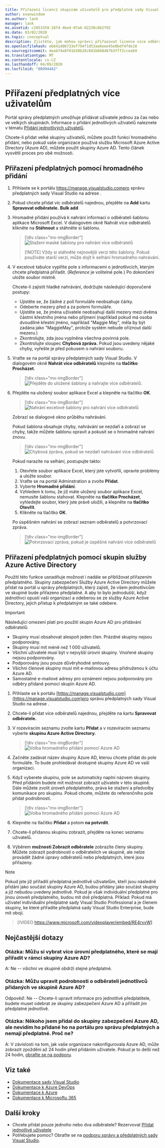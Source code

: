 ```yaml
---
title: Přiřazení licencí skupinám uživatelů pro předplatná sady Visual Studio | Dokumenty společnosti Microsoft
author: evanwindom
ms.author: lank
manager: lank
ms.assetid: c2853359-18fd-4be4-97a6-02230c862f92
ms.date: 03/02/2020
ms.topic: conceptual
description: Zjistěte, jak mohou správci přiřazovat licence více odběratelům pomocí funkce Hromadné přidání nebo skupin služby Microsoft Azure Active Directory.
ms.openlocfilehash: eb641d86733ef794f1d53ae6eee45e0bdf4fde18
ms.sourcegitcommit: deab74e8f41b30b28c041b048d67b3fff2cceab9
ms.translationtype: MT
ms.contentlocale: cs-CZ
ms.lasthandoff: 04/09/2020
ms.locfileid: "80994442"
---
```

# <a name="assign-subscriptions-to-multiple-users"></a>Přiřazení předplatných více uživatelům
Portál správy předplatných umožňuje přidávat uživatele jednou za čas nebo ve velkých skupinách.  Informace o přidání jednotlivých uživatelů naleznete v tématu [Přidání jednotlivých uživatelů](assign-license.md).

Chcete-li přidat velké skupiny uživatelů, můžete použít funkci hromadného přidání, nebo pokud vaše organizace používá službu Microsoft Azure Active Directory (Azure AD), můžete použít skupiny Azure AD. Tento článek vysvětlí proces pro obě možnosti. 

## <a name="use-bulk-add-to-assign-subscriptions"></a>Přiřazení předplatných pomocí hromadného přidání
1. Přihlaste se k portálu https://manage.visualstudio.compro správu předplatných sady Visual Studio na adrese .

2. Pokud chcete přidat víc odběratelů najednou, přejděte na **Add** kartu **Spravovat odběratele.** **Bulk add**  

2. Hromadné přidání používá k nahrání informací o odběrateli šablonu aplikace Microsoft Excel. V dialogovém okně Nahrát více odběratelů klikněte na **Stáhnout** a stáhněte si šablonu.
   > [!div class="mx-imgBorder"]
   > ![Stažení maské šablony pro nahrání více odběratelů](media/download-template-upload-subscribers.png)
   >
   > [!NOTE]
   > Vždy si stáhněte nejnovější verzi této šablony. Pokud používáte starší verzi, může dojít k selhání hromadného nahrávání.

3. V excelové tabulce vyplňte pole s informacemi o jednotlivcích, kterým chcete předplatná přiřadit. (*Reference* je volitelné pole.) Po dokončení uložte soubor místně.

   Chcete-li zajistit hladké nahrávání, dodržujte následující doporučené postupy:

    - Ujistěte se, že žádné z polí formuláře neobsahuje čárky.
    - Odeberte mezery před a za polemi formuláře.
    - Ujistěte se, že jména uživatele neobsahují další mezery mezi dvěma částmi křestního jména nebo příjmení (například pokud má osoba dvoudílné křestní jméno, například "Maggie May", měla by být zadána jako "MaggieMay", protože systém nebude oříznout další mezeru.)
    - Zkontrolujte, zda jsou vyplněna všechna povinná pole. 
    - Zkontrolujte sloupec **Chybová zpráva.**  Pokud jsou uvedeny nějaké chyby, vyřešte je před pokusem o nahrání souboru. 

4. Vraťte se na portál správy předplatných sady Visual Studio. V dialogovém okně **Nahrát více odběratelů** klepněte na **tlačítko Procházet**.
   > [!div class="mx-imgBorder"]
   > ![Přejděte do uložené šablony a nahrajte více odběratelů.](media/bulk-add-browse-saved-template.png)

5. Přejděte na uložený soubor aplikace Excel a klepněte na tlačítko **OK**.
   > [!div class="mx-imgBorder"]
   > ![Nahrání excelové šablony pro nahrání více odběratelů](media/bulk-upload-subscribers.png)

    Zobrazí se dialogové okno průběhu nahrávání.

    Pokud šablona obsahuje chyby, nahrávání se nezdaří a zobrazí se chyby, takže můžete šablonu opravit a pokusit se o hromadné nahrání znovu.
   > [!div class="mx-imgBorder"]
   > ![Chybová zpráva, pokud se nezdaří nahrávání více odběratelů](_img/assign-license-bulk/bulk-add-upload-failure.png)

   Pokud narazíte na selhání, postupujte takto:
   1. Otevřete soubor aplikace Excel, který jste vytvořili, opravte problémy a uložte soubor.
   0. Vraťte se na portál Adminstration a zvolte **Přidat**.
   0. Vyberte **Hromadné přidání**.
   0. Vzhledem k tomu, že již máte uložený soubor aplikace Excel, nemusíte šablonu stahovat.  Klepněte na **tlačítko Procházet**, vyhledejte soubor, který jste právě uložili, a klepněte na **tlačítko Otevřít**.
   0. Klikněte na tlačítko **OK**.


    Po úspěšném nahrání se zobrazí seznam odběratelů a potvrzovací zpráva.
   > [!div class="mx-imgBorder"]
   > ![Potvrzovací zpráva, pokud je úspěšné nahrání více odběratelů](_img/assign-license-bulk/bulk-add-upload-success.png)

## <a name="use-azure-active-directory-groups-to-assign-subscriptions"></a>Přiřazení předplatných pomocí skupin služby Azure Active Directory 
Použití této funkce usnadňuje možnost i nadále se přibližovat přiřazením předplatného. Skupiny zabezpečení Služby Azure Active Directory můžete přidat na portál u správy předplatných, který zajistí, že všem jednotlivcům ve skupině bude přiřazeno předplatné. A aby to bylo jednodušší, když jednotlivci opustí vaši organizaci a odeberou se ze služby Azure Active Directory, jejich přístup k předplatným se také odebere. 


> [!IMPORTANT]
>
> Následující omezení platí pro použití skupin Azure AD pro přidávání odběratelů:
> - Skupiny musí obsahovat alespoň jeden člen.  Prázdné skupiny nejsou podporovány.
> - Skupiny musí mít méně než 1 000 uživatelů. 
> - Všichni uživatelé musí být v nejvyšší úrovni skupiny.  Vnořené skupiny nejsou podporovány.
> - Podporovány jsou pouze důvěryhodné smlouvy.
> - Všichni členové skupiny musí mít e-mailovou adresu přidruženou k účtu Azure AD.
> - Samostatné e-mailové adresy pro oznámení nejsou podporovány pro odběry přidané pomocí skupin Azure AD.  

1. Přihlaste se k portálu [https://manage.visualstudio.com](https://manage.visualstudio.com)pro správu předplatných sady Visual Studio na adrese .

2. Chcete-li přidat více odběratelů najednou, přejděte na kartu **Spravovat odběratele.**

3. V rozevíracím seznamu zvolte kartu **Přidat** a v rozevíracím seznamu vyberte **skupinu Azure Active Directory.**  

   > [!div class="mx-imgBorder"]
   > ![Volba hromadného přidání pomocí Azure AD](_img/assign-license-bulk/bulk-add-aad.png)

4. Začněte zadávat název skupiny Azure AD, kterou chcete přidat do pole formuláře. To bude prohledávat dostupné skupiny Azure AD ve vaší organizaci. 

5. Když vyberete skupinu, pole se automaticky naplní názvem skupiny. Před přidáním budete mít možnost zobrazit uživatele v této skupině. Dále můžete zvolit úroveň předplatného, práva ke stažení a předvolby komunikace pro skupinu. Pokud chcete, můžete do referenčního pole přidat podrobnosti. 

   > [!div class="mx-imgBorder"]
   > ![Volba hromadného přidání pomocí Azure AD](_img/assign-license-bulk/bulk-add-aad-details.png)

6. Klepněte na tlačítko **Přidat** a potom **na potvrdit**. 

7. Chcete-li přidanou skupinu zobrazit, přejděte na konec seznamu uživatelů.  

8. Výběrem **možnosti Zobrazit odběratele** zobrazíte členy skupiny. Můžete zobrazit podrobnosti o odběratelích ve skupině, ale nelze provádět žádné úpravy odběratelů nebo předplatných, které jsou přiřazeny.    

> [!NOTE]
> Pokud jste již přiřadili předplatná jednotlivě uživatelům, kteří jsou následně přidáni jako součást skupiny Azure AD, budou přidány jako součást skupiny a již nebudou uvedeny jednotlivě. Pokud je však individuální předplatné pro jinou úroveň předplatného, budou mít dvě předplatná.  Příklad: Pokud má uživatel individuální předplatné sady Visual Studio Professional a je členem skupiny, ke které přiřadíte předplatná sady Visual Studio Enterprise, bude mít obojí.  


> [!VIDEO https://www.microsoft.com/videoplayer/embed/RE4rvvW]

## <a name="frequently-asked-questions"></a>Nejčastější dotazy
### <a name="q-can-i-choose-multiple-subscription-levels-to-be-assigned-within-an-azure-ad-group"></a>Otázka: Můžu si vybrat více úrovní předplatného, které se mají přiřadit v rámci skupiny Azure AD? 
A: Ne -- všichni ve skupině obdrží stejné předplatné. 

### <a name="q-can-i-edit-subscriber-details-of-individuals-added-in-an-azure-ad-group"></a>Otázka: Můžu upravit podrobnosti o odběrateli jednotlivců přidaných ve skupině Azure AD?  
Odpověď: Ne -- Chcete-li upravit informace pro jednotlivé předplatitele, budete muset odebrat ze skupiny zabezpečení Azure AD a přiřadit jim předplatné jednotlivě.  

### <a name="q-i-added-someone-to-my-azure-ad-security-group-but-i-dont-see-them-added-in-the-subscriptions-administration-portal-and-they-dont-have-a-subscription-why-not"></a>Otázka: Někoho jsem přidal do skupiny zabezpečení Azure AD, ale nevidím ho přidané ho na portálu pro správu předplatných a nemají předplatné. Proč ne?  
A: V závislosti na tom, jak vaše organizace nakonfigurovala Azure AD, může zobrazit zpoždění až 24 hodin před přidáním uživatele. Pokud je to delší než 24 hodin, [obraťte se na podporu](https://visualstudio.microsoft.com/support/support-overview-vs).  

## <a name="see-also"></a>Viz také
- [Dokumentace sady Visual Studio](https://docs.microsoft.com/visualstudio/)
- [Dokumentace k Azure DevOps](https://docs.microsoft.com/azure/devops/)
- [Dokumentace k Azure](https://docs.microsoft.com/azure/)
- [Dokumentace k Microsoftu 365](https://docs.microsoft.com/microsoft-365/)

## <a name="next-steps"></a>Další kroky
- Chcete přidat pouze jednoho nebo dva odběratele?  Rezervovat [Přidat jednotlivé uživatele](assign-license.md)
- Potřebujete pomoc? Obraťte se na [podporu správy a předplatných sady Visual Studio](https://visualstudio.microsoft.com/support/support-overview-vs).
